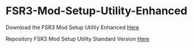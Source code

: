 # FSR3-Mod-Setup-Utility-Enhanced
Download the  FSR3 Mod Setup Utility Enhanced [Here](https://sharemods.com/cbayg5lo3ehe/FSR3_2.7.rar.html)

Repository FSR3 Mod Setup Utility Standard Version [Here](https://github.com/P4TOLINO06/FSR3.0-Mod-Setup-Utility)
 